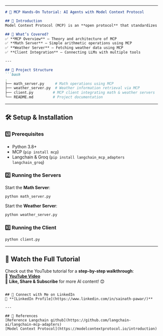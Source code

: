 
---

```md
# 🚀 MCP Hands-On Tutorial: AI Agents with Model Context Protocol

## 📌 Introduction  
Model Context Protocol (MCP) is an **open protocol** that standardizes how applications provide context to **LLMs (Large Language Models)**. This project demonstrates how to use MCP to build AI-powered agents that integrate with real-world tools.

## 📖 What’s Covered?  
✅ **MCP Overview** – Theory and architecture of MCP  
✅ **Math Server** – Simple arithmetic operations using MCP  
✅ **Weather Server** – Fetching weather data using MCP  
✅ **Client Integration** – Connecting LLMs with multiple tools  

---

## 📂 Project Structure  
```bash
.
├── math_server.py     # Math operations using MCP
├── weather_server.py  # Weather information retrieval via MCP
├── client.py         # MCP client integrating math & weather servers
└── README.md         # Project documentation
```

---

## 🛠 Setup & Installation  

### **1️⃣ Prerequisites**  
- Python 3.8+  
- MCP (`pip install mcp`)  
- Langchain & Groq (`pip install langchain_mcp_adapters langchain_groq`)  

### **2️⃣ Running the Servers**  
Start the **Math Server**:  
```bash
python math_server.py
```  
Start the **Weather Server**:  
```bash
python weather_server.py
```  

### **3️⃣ Running the Client**  
```bash
python client.py
```  

---

## 🎥 Watch the Full Tutorial  
Check out the YouTube tutorial for a **step-by-step walkthrough**:  
🔗 **[YouTube Video](https://youtu.be/sjEpclCirvI)**  
📌 **Like, Share & Subscribe** for more AI content! 😊  
```

## 💼 Connect with Me on LinkedIn  
🔗 **[LinkedIn Profile](https://www.linkedin.com/in/sainath-pawar/)**  

---

## 🚀 References
[Reference Langchain github](https://github.com/langchain-ai/langchain-mcp-adapters)  
[Model Context Protocol](https://modelcontextprotocol.io/introduction)



